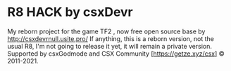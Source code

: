 # R8 HACK by csxDevr
My reborn project for the game TF2 , now free open source base by http://csxdevrnull.usite.pro/
If anything, this is a reborn version, not the usual R8, I'm not going to release it yet, it will remain a private version.
Supported by csxGodmode and CSX Community [https://getze.xyz/csx] © 2011-2021.

